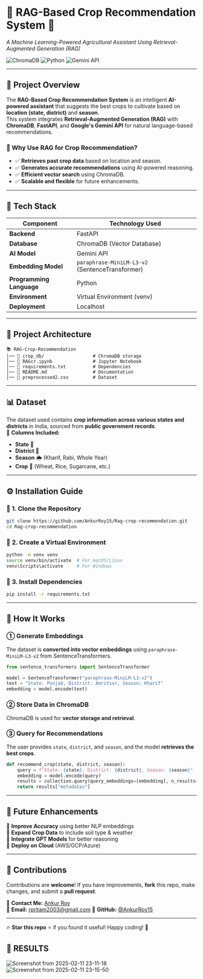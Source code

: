 # 🌾 RAG-Based Crop Recommendation System 🚀  
_A Machine Learning-Powered Agricultural Assistant Using Retrieval-Augmented Generation (RAG)_

![ChromaDB](https://img.shields.io/badge/ChromaDB-VectorDB-blue?style=for-the-badge)
![Python](https://img.shields.io/badge/Python-3.10-blue?style=for-the-badge)
![Gemini API](https://img.shields.io/badge/Gemini-API-red?style=for-the-badge)

---

## 📌 **Project Overview**  
The **RAG-Based Crop Recommendation System** is an intelligent **AI-powered assistant** that suggests the best crops to cultivate based on **location (state, district)** and **season**.  
This system integrates **Retrieval-Augmented Generation (RAG)** with **ChromaDB**, **FastAPI**, and **Google's Gemini API** for natural language-based recommendations.  

### **🔹 Why Use RAG for Crop Recommendation?**
- ✅ **Retrieves past crop data** based on location and season.
- ✅ **Generates accurate recommendations** using AI-powered reasoning.
- ✅ **Efficient vector search** using ChromaDB.
- ✅ **Scalable and flexible** for future enhancements.

---

## 🔧 **Tech Stack**
| Component        | Technology Used |
|-----------------|----------------|
| **Backend** | FastAPI |
| **Database** | ChromaDB (Vector Database) |
| **AI Model** | Gemini API |
| **Embedding Model** | `paraphrase-MiniLM-L3-v2` (SentenceTransformer) |
| **Programming Language** | Python |
| **Environment** | Virtual Environment (venv) |
| **Deployment** | Localhost |

---

## 🌊 **Project Architecture**
```
📚 RAG-Crop-Recommendation
│── 📂 crop_db/                  # ChromaDB storage
│── 📄 RAGcr.ipynb               # Jupyter Notebook
│── 📄 requirements.txt          # Dependencies
│── 📄 README.md                 # Documentation
│── 📄 preprocessed2.csv         # Dataset
```

---

## 📊 **Dataset**
The dataset used contains **crop information across various states and districts** in India, sourced from **public government records**.  
📌 **Columns Included:**
- **State** 🏢  
- **District** 📌  
- **Season** 🌦 (Kharif, Rabi, Whole Year)  
- **Crop** 🌱 (Wheat, Rice, Sugarcane, etc.)  

---

## ⚙ **Installation Guide**
### 🔹 **1. Clone the Repository**
```sh
git clone https://github.com/AnkurRoy15/Rag-crop-recommendation.git
cd Rag-crop-recommendation
```

### 🔹 **2. Create a Virtual Environment**
```sh
python -m venv venv
source venv/bin/activate  # For macOS/Linux
venv\Scripts\activate     # For Windows
```

### 🔹 **3. Install Dependencies**
```sh
pip install -r requirements.txt
```

---

## 🚀 **How It Works**
### **① Generate Embeddings**
The dataset is **converted into vector embeddings** using `paraphrase-MiniLM-L3-v2` from SentenceTransformers.

```python
from sentence_transformers import SentenceTransformer

model = SentenceTransformer("paraphrase-MiniLM-L3-v2")
text = "State: Punjab, District: Amritsar, Season: Kharif"
embedding = model.encode(text)
```

### **② Store Data in ChromaDB**
ChromaDB is used for **vector storage and retrieval**.


### **③ Query for Recommendations**
The user provides `state`, `district`, and `season`, and the model **retrieves the best crops**.

```python
def recommend_crop(state, district, season):
    query = f"State: {state}, District: {district}, Season: {season}"
    embedding = model.encode(query)
    results = collection.query(query_embeddings=[embedding], n_results=5)
    return results["metadatas"]
```

---

## 👀 **Future Enhancements**
🔹 **Improve Accuracy** using better NLP embeddings  
🔹 **Expand Crop Data** to include soil type & weather  
🔹 **Integrate GPT Models** for better reasoning  
🔹 **Deploy on Cloud** (AWS/GCP/Azure)  

---

## 🌟 **Contributions**
Contributions are **welcome**! If you have improvements, **fork** this repo, make changes, and submit a **pull request**.

📩 **Contact Me:** [Ankur Roy](https://www.linkedin.com/in/ankur-roy-87824427b)  
📧 **Email:** rpritam2003@gmail.com
🚀 **GitHub:** [@AnkurRoy15](https://github.com/AnkurRoy15)  

---

🔥 **Star this repo** ⭐ if you found it useful! Happy coding! 🚀

## 🌟 **RESULTS**
![Screenshot from 2025-02-11 23-11-18](https://github.com/user-attachments/assets/31d64173-65a9-4294-9fd5-dd76f717ebeb)
![Screenshot from 2025-02-11 23-15-50](https://github.com/user-attachments/assets/c2713fba-bb28-4d6f-be7d-efcbf45de24a)

